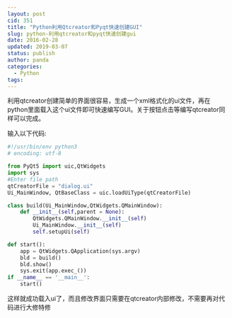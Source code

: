 ```yaml
---
layout: post
cid: 351
title: "Python利用Qtcreator和Pyqt快速创建GUI"
slug: python-利用qtcreator和pyqt快速创建gui
date: 2016-02-28
updated: 2019-03-07
status: publish
author: panda
categories: 
  - Python
tags: 
---
```



利用qtcreator创建简单的界面很容易，生成一个xml格式化的ui文件，再在python里面载入这个ui文件即可快速编写GUI。关于按钮点击等编写qtcreator同样可以完成。


<!--more-->


输入以下代码:
```python
#!/usr/bin/env python3
# encoding: utf-8

from PyQt5 import uic,QtWidgets
import sys
#Enter file path
qtCreatorFile = "dialog.ui" 
Ui_MainWindow, QtBaseClass = uic.loadUiType(qtCreatorFile)

class build(Ui_MainWindow,QtWidgets.QMainWindow):
    def __init__(self,parent = None):
        QtWidgets.QMainWindow.__init__(self)
        Ui_MainWindow.__init__(self)
        self.setupUi(self)

def start():
    app = QtWidgets.QApplication(sys.argv)
    bld = build()
    bld.show()
    sys.exit(app.exec_())
if __name__ == '__main__':
    start()
```


这样就成功载入ui了，而且修改界面只需要在qtcreator内部修改，不需要再对代码进行大修特修
